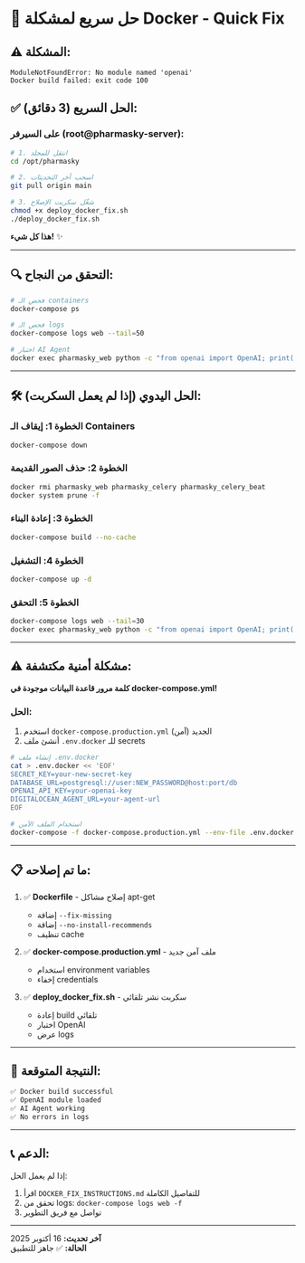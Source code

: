 # 🚀 حل سريع لمشكلة Docker - Quick Fix

## ⚠️ المشكلة:
```
ModuleNotFoundError: No module named 'openai'
Docker build failed: exit code 100
```

## ✅ الحل السريع (3 دقائق):

### على السيرفر (root@pharmasky-server):

```bash
# 1. انتقل للمجلد
cd /opt/pharmasky

# 2. اسحب آخر التحديثات
git pull origin main

# 3. شغّل سكربت الإصلاح
chmod +x deploy_docker_fix.sh
./deploy_docker_fix.sh
```

**هذا كل شيء!** ✨

---

## 🔍 التحقق من النجاح:

```bash
# فحص الـ containers
docker-compose ps

# فحص الـ logs
docker-compose logs web --tail=50

# اختبار AI Agent
docker exec pharmasky_web python -c "from openai import OpenAI; print('SUCCESS!')"
```

---

## 🛠️ الحل اليدوي (إذا لم يعمل السكربت):

### الخطوة 1: إيقاف الـ Containers
```bash
docker-compose down
```

### الخطوة 2: حذف الصور القديمة
```bash
docker rmi pharmasky_web pharmasky_celery pharmasky_celery_beat
docker system prune -f
```

### الخطوة 3: إعادة البناء
```bash
docker-compose build --no-cache
```

### الخطوة 4: التشغيل
```bash
docker-compose up -d
```

### الخطوة 5: التحقق
```bash
docker-compose logs web --tail=30
docker exec pharmasky_web python -c "from openai import OpenAI; print('OK')"
```

---

## ⚠️ مشكلة أمنية مكتشفة:

**كلمة مرور قاعدة البيانات موجودة في docker-compose.yml!**

### الحل:
1. استخدم `docker-compose.production.yml` الجديد (آمن)
2. أنشئ ملف `.env.docker` للـ secrets

```bash
# إنشاء ملف .env.docker
cat > .env.docker << 'EOF'
SECRET_KEY=your-new-secret-key
DATABASE_URL=postgresql://user:NEW_PASSWORD@host:port/db
OPENAI_API_KEY=your-openai-key
DIGITALOCEAN_AGENT_URL=your-agent-url
EOF

# استخدام الملف الآمن
docker-compose -f docker-compose.production.yml --env-file .env.docker up -d
```

---

## 📋 ما تم إصلاحه:

1. ✅ **Dockerfile** - إصلاح مشاكل apt-get
   - إضافة `--fix-missing`
   - إضافة `--no-install-recommends`
   - تنظيف cache

2. ✅ **docker-compose.production.yml** - ملف آمن جديد
   - استخدام environment variables
   - إخفاء credentials

3. ✅ **deploy_docker_fix.sh** - سكربت نشر تلقائي
   - إعادة build تلقائي
   - اختبار OpenAI
   - عرض logs

---

## 🎯 النتيجة المتوقعة:

```bash
✅ Docker build successful
✅ OpenAI module loaded
✅ AI Agent working
✅ No errors in logs
```

---

## 📞 الدعم:

إذا لم يعمل الحل:
1. اقرأ `DOCKER_FIX_INSTRUCTIONS.md` للتفاصيل الكاملة
2. تحقق من logs: `docker-compose logs web -f`
3. تواصل مع فريق التطوير

---

**آخر تحديث:** 16 أكتوبر 2025  
**الحالة:** ✅ جاهز للتطبيق

